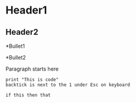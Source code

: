 # Header1


## Header2

*Bullet1

*Bullet2

Paragraph starts here

```
print "This is code"
backtick is next to the 1 under Esc on keyboard

if this then that
```
